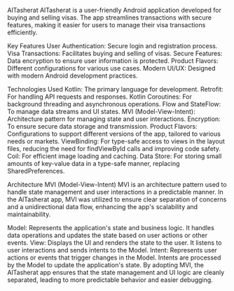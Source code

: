 AlTasherat
AlTasherat is a user-friendly Android application developed for buying and selling visas. The app streamlines transactions with secure features, making it easier for users to manage their visa transactions efficiently.

Key Features
User Authentication: Secure login and registration process.
Visa Transactions: Facilitates buying and selling of visas.
Secure Features: Data encryption to ensure user information is protected.
Product Flavors: Different configurations for various use cases.
Modern UI/UX: Designed with modern Android development practices.

Technologies Used
Kotlin: The primary language for development.
Retrofit: For handling API requests and responses.
Kotlin Coroutines: For background threading and asynchronous operations.
Flow and StateFlow: To manage data streams and UI states.
MVI (Model-View-Intent): Architecture pattern for managing state and user interactions.
Encryption: To ensure secure data storage and transmission.
Product Flavors: Configurations to support different versions of the app, tailored to various needs or markets.
ViewBinding: For type-safe access to views in the layout files, reducing the need for findViewById calls and improving code safety.
Coil: For efficient image loading and caching.
Data Store: For storing small amounts of key-value data in a type-safe manner, replacing SharedPreferences.

Architecture
MVI (Model-View-Intent)
MVI is an architecture pattern used to handle state management and user interactions in a predictable manner. In the AlTasherat app, MVI was utilized to ensure clear separation of concerns and a unidirectional data flow, enhancing the app's scalability and maintainability.

Model: Represents the application's state and business logic. It handles data operations and updates the state based on user actions or other events.
View: Displays the UI and renders the state to the user. It listens to user interactions and sends intents to the Model.
Intent: Represents user actions or events that trigger changes in the Model. Intents are processed by the Model to update the application's state.
By adopting MVI, the AlTasherat app ensures that the state management and UI logic are cleanly separated, leading to more predictable behavior and easier debugging.
